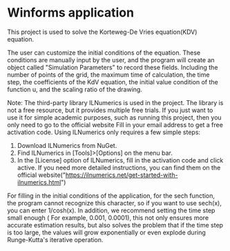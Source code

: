 # Winforms application

This project is used to solve the  Korteweg-De Vries equation(KDV) equation.

The user can customize the initial conditions of the equation. These conditions are manually input by the user, and the program will create an object called "Simulation Parameters" to record these fields. Including the number of points of the grid, the maximum time of calculation, the time step, the coefficients of the KdV equation, the initial value condition of the function u, and the scaling ratio of the drawing.

Note:
The third-party library ILNumerics is used in the project. The library is not a free resource, but it provides multiple free trials. If you just want to use it for simple academic purposes, such as running this project, then you only need to go to the official website Fill in your email address to get a free activation code.
Using ILNumerics only requires a few simple steps:
1. Download ILNumerics from NuGet.
2. Find ILNumerics in [Tools]>[Options] on the menu bar.
3. In the [License] option of ILNumerics, fill in the activation code and click active.
If you need more detailed instructions, you can find them on the official website("https://ilnumerics.net/get-started-with-ilnumerics.html")

For filling in the initial conditions of the application, for the sech function, the program cannot recognize this character, so if you want to use sech(x), you can enter 1/cosh(x). In addition, we recommend setting the time step small enough ( For example, 0.001, 0.0001), this not only ensures more accurate estimation results, but also solves the problem that if the time step is too large, the values ​​will grow exponentially or even explode during Runge-Kutta's iterative operation.
